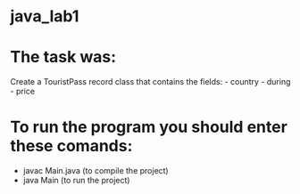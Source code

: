 # java_lab1

# The task was:
  Create a TouristPass record class that contains the fields:
    - country
    - during
    - price

# To run the program you should enter these comands:
  - javac Main.java (to compile the project)
  - java Main (to run the project)
